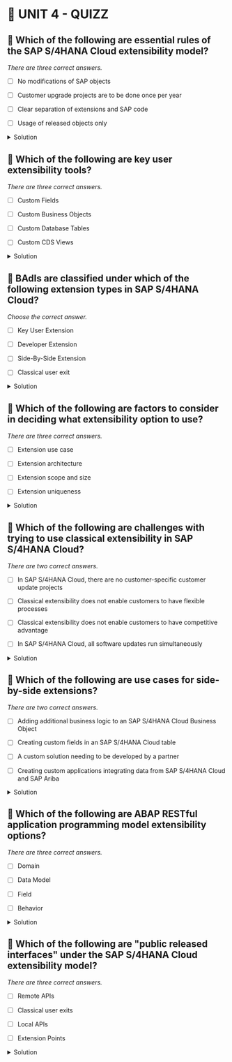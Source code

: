 # 🌸 UNIT 4 - QUIZZ

## 💮 Which of the following are essential rules of the SAP S/4HANA Cloud extensibility model?

_There are three correct answers._

- [ ] No modifications of SAP objects

- [ ] Customer upgrade projects are to be done once per year

- [ ] Clear separation of extensions and SAP code

- [ ] Usage of released objects only

<details>
  <summary>Solution</summary>

- [x] No modifications of SAP objects

- [ ] Customer upgrade projects are to be done once per year

- [x] Clear separation of extensions and SAP code

- [x] Usage of released objects only

</details>

## 💮 Which of the following are key user extensibility tools?

_There are three correct answers._

- [ ] Custom Fields

- [ ] Custom Business Objects

- [ ] Custom Database Tables

- [ ] Custom CDS Views

<details>
  <summary>Solution</summary>

- [x] Custom Fields

- [x] Custom Business Objects

- [ ] Custom Database Tables

- [x] Custom CDS Views

</details>

## 💮 BAdIs are classified under which of the following extension types in SAP S/4HANA Cloud?

_Choose the correct answer._

- [ ] Key User Extension

- [ ] Developer Extension

- [ ] Side-By-Side Extension

- [ ] Classical user exit

<details>
  <summary>Solution</summary>

- [ ] Key User Extension

- [x] Developer Extension

- [ ] Side-By-Side Extension

- [ ] Classical user exit

</details>

## 💮 Which of the following are factors to consider in deciding what extensibility option to use?

_There are three correct answers._

- [ ] Extension use case

- [ ] Extension architecture

- [ ] Extension scope and size

- [ ] Extension uniqueness

<details>
  <summary>Solution</summary>

- [x] Extension use case

- [x] Extension architecture

- [x] Extension scope and size

- [ ] Extension uniqueness

</details>

## 💮 Which of the following are challenges with trying to use classical extensibility in SAP S/4HANA Cloud?

_There are two correct answers._

- [ ] In SAP S/4HANA Cloud, there are no customer-specific customer update projects

- [ ] Classical extensibility does not enable customers to have flexible processes

- [ ] Classical extensibility does not enable customers to have competitive advantage

- [ ] In SAP S/4HANA Cloud, all software updates run simultaneously

<details>
  <summary>Solution</summary>

- [x] In SAP S/4HANA Cloud, there are no customer-specific customer update projects

- [ ] Classical extensibility does not enable customers to have flexible processes

- [ ] Classical extensibility does not enable customers to have competitive advantage

- [x] In SAP S/4HANA Cloud, all software updates run simultaneously

</details>

## 💮 Which of the following are use cases for side-by-side extensions?

_There are two correct answers._

- [ ] Adding additional business logic to an SAP S/4HANA Cloud Business Object

- [ ] Creating custom fields in an SAP S/4HANA Cloud table

- [ ] A custom solution needing to be developed by a partner

- [ ] Creating custom applications integrating data from SAP S/4HANA Cloud and SAP Ariba

<details>
  <summary>Solution</summary>

- [ ] Adding additional business logic to an SAP S/4HANA Cloud Business Object

- [ ] Creating custom fields in an SAP S/4HANA Cloud table

- [x] A custom solution needing to be developed by a partner

- [x] Creating custom applications integrating data from SAP S/4HANA Cloud and SAP Ariba

</details>

## 💮 Which of the following are ABAP RESTful application programming model extensibility options?

_There are three correct answers._

- [ ] Domain

- [ ] Data Model

- [ ] Field

- [ ] Behavior

<details>
  <summary>Solution</summary>

- [ ] Domain

- [x] Data Model

- [x] Field

- [x] Behavior

</details>

## 💮 Which of the following are "public released interfaces" under the SAP S/4HANA Cloud extensibility model?

_There are three correct answers._

- [ ] Remote APIs

- [ ] Classical user exits

- [ ] Local APIs

- [ ] Extension Points

<details>
  <summary>Solution</summary>

- [x] Remote APIs

- [ ] Classical user exits

- [x] Local APIs

- [x] Extension Points

</details>
